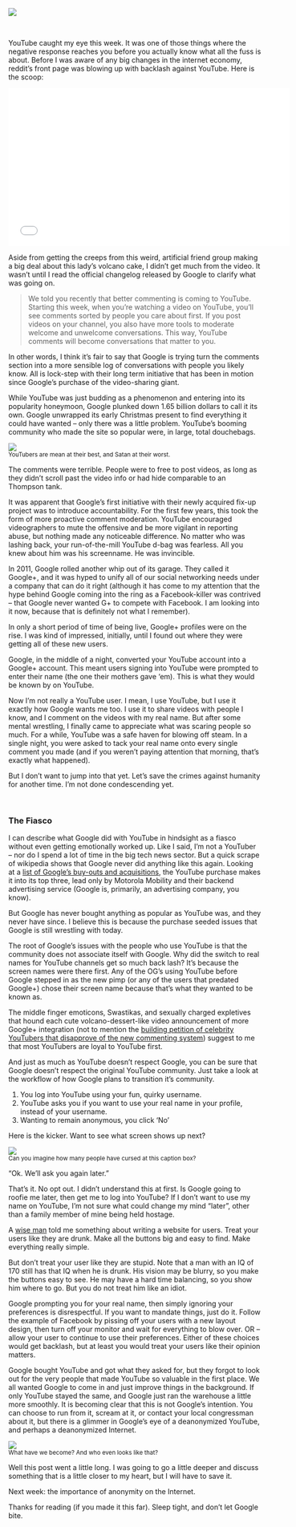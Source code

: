 <!--YouTube-->
<!--Thoughts on the direction of YouTube in Google's hands in the wake of the new comment system scandal.-->

![](/static/img/youtubebanner.jpg)

<br>

YouTube caught my eye this week.  It was one of those things where the negative response reaches you before you actually know what all the fuss is about.  Before I was aware of any big changes in the internet economy, reddit’s front page was blowing up with backlash against YouTube.  Here is the scoop:

<iframe width="560" height="315" src="//www.youtube.com/embed/bVGp8Z8Yb28" frameborder="0" allowfullscreen></iframe>

<br>

Aside from getting the creeps from this weird, artificial friend group making a big deal about this lady’s volcano cake, I didn’t get much from the video.  It wasn’t until I read the official changelog released by Google to clarify what was going on.

> We told you recently that better commenting is coming to YouTube. Starting this week, when you’re watching a video on YouTube, you’ll see comments sorted by people you care about first. If you post videos on your channel, you also have more tools to moderate welcome and unwelcome conversations. This way, YouTube comments will become conversations that matter to you.

In other words, I think it’s fair to say that Google is trying turn the comments section into a more sensible log of conversations with people you likely know.  All is lock-step with their long term initiative that has been in motion since Google’s purchase of the video-sharing giant.

While YouTube was just budding as a phenomenon and entering into its popularity honeymoon, Google plunked down 1.65 billion dollars to call it its own.  Google unwrapped its early Christmas present to find everything it could have wanted – only there was a little problem.  YouTube’s booming community who made the site so popular were, in large, total douchebags.

<div class="row">
    <div class="col-centered col-lg-6">
        <div class="thumbnail">
            <img src="/static/img/youtubecomments.jpg">
            <div class="caption">
                <small>YouTubers are mean at their best, and Satan at their worst.</small>
            </div>
        </div>
    </div>
</div>

The comments were terrible.  People were to free to post videos, as long as they didn’t scroll past the video info or had hide comparable to an Thompson tank.

It was apparent that Google’s first initiative with their newly acquired fix-up project was to introduce accountability.  For the first few years, this took the form of more proactive comment moderation.  YouTube encouraged videographers to mute the offensive and be more vigilant in reporting abuse, but nothing made any noticeable difference.  No matter who was lashing back, your run-of-the-mill YouTube d-bag was fearless.  All you knew about him was his screenname.  He was invincible.

In 2011, Google rolled another whip out of its garage.  They called it Google+, and it was hyped to unify all of our social networking needs under a company that can do it right (although it has come to my attention that the hype behind Google coming into the ring as a Facebook-killer was contrived – that Google never wanted G+ to compete with Facebook.  I am looking into it now, because that is definitely not what I remember).

In only a short period of time of being live, Google+ profiles were on the rise.  I was kind of impressed, initially, until I found out where they were getting all of these new users.

Google, in the middle of a night, converted your YouTube account into a Google+ account.  This meant users signing into YouTube were prompted to enter their name (the one their mothers gave ‘em).  This is what they would be known by on YouTube.

Now I’m not really a YouTube user.  I mean, I use YouTube, but I use it exactly how Google wants me too.  I use it to share videos with people I know, and I comment on the videos with my real name.  But after some mental wrestling, I finally came to appreciate what was scaring people so much.  For a while, YouTube was a safe haven for blowing off steam.  In a single night, you were asked to tack your real name onto every single comment you made (and if you weren’t paying attention that morning, that’s exactly what happened).

But I don’t want to jump into that yet.  Let’s save the crimes against humanity for another time.  I’m not done condescending  yet.

<br>

### The Fiasco
I can describe what Google did with YouTube in hindsight as a fiasco without even getting emotionally worked up.  Like I said, I’m not a YouTuber – nor do I spend a lot of time in the big tech news sector.  But a quick scrape of wikipedia shows that Google never did anything like this again.  Looking at a [list of Google’s buy-outs and acquisitions](http://en.wikipedia.org/wiki/List_of_mergers_and_acquisitions_by_Google), the YouTube purchase makes it into its top three, lead only by Motorola Mobility and their backend advertising service (Google is, primarily, an advertising company, you know).

But Google has never bought anything as popular as YouTube was, and they never have since.  I believe this is because the purchase seeded issues that Google is still wrestling with today.

The root of Google’s issues with the people who use YouTube is that the community does not associate itself with Google.  Why did the switch to real names for YouTube channels get so much back lash?  It’s because the screen names were there first.  Any of the OG’s using YouTube before Google stepped in as the new pimp (or any of the users that predated Google+) chose their screen name because that’s what they wanted to be known as.

The middle finger emoticons, Swastikas, and sexually charged expletives that hound each cute volcano-dessert-like video announcement of more Google+ integration (not to mention the [building petition of celebrity YouTubers that disapprove of the new commenting system](http://www.reddit.com/r/youtube/comments/1qbg5i/list_of_wellknown_youtubers_who_have_publicly/)) suggest to me that most YouTubers are loyal to YouTube first.

And just as much as YouTube doesn’t respect Google, you can be sure that Google doesn’t respect the original YouTube community.  Just take a look at the workflow of how Google plans to transition it’s community.

1. You log into YouTube using your fun, quirky username.
2. YouTube asks you if you want to use your real name in your profile, instead of your username.
3. Wanting to remain anonymous, you click ‘No’

Here is the kicker.  Want to see what screen shows up next?

<div class="row">
    <div class="col-centered col-lg-6">
        <div class="thumbnail">
            <img src="/static/img/youtubemessage.jpg">
            <div class="caption">
                <small>Can you imagine how many people have cursed at this caption box?</small>
            </div>
        </div>
    </div>
</div>

“Ok.  We’ll ask you again later.”

That’s it.  No opt out.  I didn’t understand this at first.  Is Google going to roofie me later, then get me to log into YouTube?  If I don’t want to use my name on YouTube, I’m not sure what could change my mind “later”, other than a family member of mine being held hostage.

A [wise man](http://www.youtube.com/watch?v=r2CbbBLVaPk) told me something  about writing a website for  users.  Treat your users like they are drunk.  Make all the buttons big and easy to find.  Make everything really simple.

But don’t treat your user like they are stupid.  Note that a man with an IQ of 170 still has that IQ when he is drunk.  His vision may be blurry, so you make the buttons easy to see.  He may have a hard time balancing, so you show him where to go.  But you do not treat him like an idiot.

Google prompting you for your real name, then simply ignoring your preferences is disrespectful.  If you want to mandate things, just do it.  Follow the example of Facebook by pissing off your users with a new layout design, then turn off your monitor and wait for everything to blow over.  OR – allow your user to continue to use their preferences.  Either of these choices would get backlash, but at least you would treat your users like their opinion matters.

Google bought YouTube and got what they asked for, but they forgot to look out for the very people that made YouTube so valuable in the first place.  We all wanted Google to come in and just improve things in the background.  If only YouTube stayed the same, and Google just ran the warehouse a little more smoothly.  It is becoming clear that this is not Google’s intention.  You can choose to run from it, scream at it, or contact your local congressman about it, but there is a glimmer in Google’s eye of a deanonymized YouTube, and perhaps a deanonymized Internet.

<div class="row">
    <div class="col-centered col-lg-6">
        <div class="thumbnail">
            <img src="/static/img/thenandnow.jpg">
            <div class="caption">
                <small>What have we become? And who even looks like that?</small>
            </div>
        </div>
    </div>
</div>

Well this post went a little long.  I was going to go a little deeper and discuss something that is a little closer to my heart, but I will have to save it.

Next week: the importance of anonymity on the Internet.

Thanks for reading (if you made it this far).  Sleep tight, and don’t let Google bite.